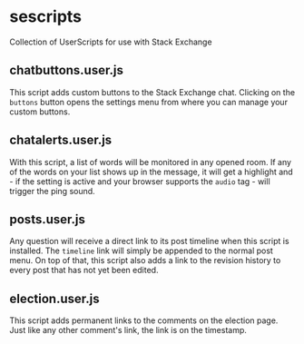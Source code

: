 sescripts
=========

Collection of UserScripts for use with Stack Exchange

## chatbuttons.user.js

This script adds custom buttons to the Stack Exchange chat. Clicking on the `buttons` button opens the settings menu from where you can manage your custom buttons.

## chatalerts.user.js

With this script, a list of words will be monitored in any opened room. If any of the words on your list shows up in the message, it will get a highlight and - if the setting is active and your browser supports the `audio` tag - will trigger the ping sound.

## posts.user.js

Any question will receive a direct link to its post timeline when this script is installed. The `timeline` link will simply be appended to the normal post menu. On top of that, this script also adds a link to the revision history to every post that has not yet been edited.

## election.user.js

This script adds permanent links to the comments on the election page. Just like any other comment's link, the link is on the timestamp.
